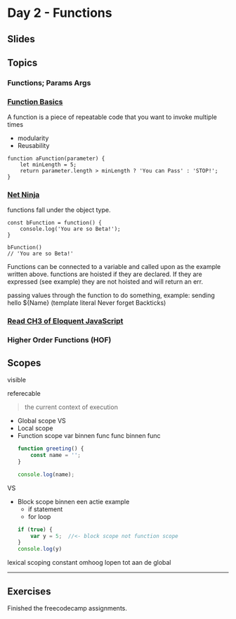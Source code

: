 # Day 2 - Functions

## Slides



## Topics

### Functions; Params Args

### [Function Basics](https://www.youtube.com/watch?v=wRHAitGzBrg)

A function is a piece of repeatable code that you want to invoke multiple times
* modularity
* Reusability
```
function aFunction(parameter) {
    let minLength = 5;
    return parameter.length > minLength ? 'You can Pass' : 'STOP!';
}
```

### [Net Ninja](https://www.youtube.com/watch?v=xUI5Tsl2JpY)

functions fall under the object type.
```
const bFunction = function() {
    console.log('You are so Beta!');
}

bFunction()
// 'You are so Beta!'
```
Functions can be connected to a variable and called upon as the example written above.
functions are hoisted if they are declared. If they are expressed (see example) they are not hoisted and will return an err.

passing values through the function to do something, example: sending hello ${Name} (template literal Never forget Backticks)



### [Read CH3 of Eloquent JavaScript](https://eloquentjavascript.net/03_functions.html)



### Higher Order Functions (HOF)

## Scopes

visible 

referecable

> the current context of execution
- Global scope
VS
- Local scope
- Function scope
    var binnen func
    func binnen func
    ```jsx
    function greeting() {
    	const name = ''; 
    }

    console.log(name);

    ```
VS
- Block scope
    binnen een actie
    example
    - if statement
    - for loop
    ```jsx
    if (true) {
    	var y = 5;  //<- block scope not function scope
    }
    console.log(y)
    ```

lexical scoping constant omhoog lopen tot aan de global

----
## Exercises
Finished the freecodecamp assignments.

